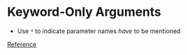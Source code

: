 # Keyword-Only Arguments

* Use `*` to indicate parameter names *have* to be mentioned

[Reference](https://peps.python.org/pep-3102/)